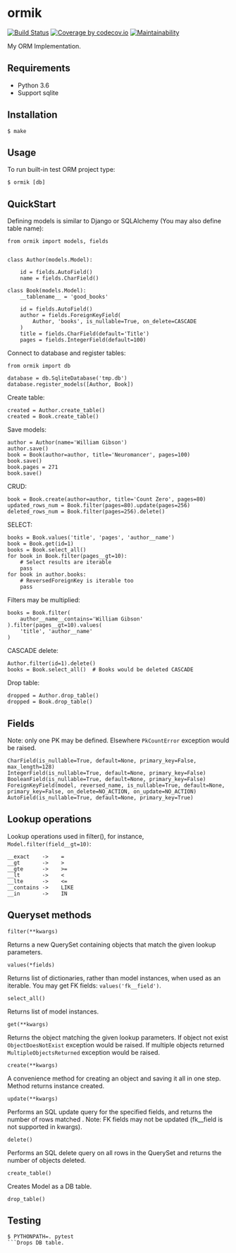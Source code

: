 # ormik
[![Build Status](https://travis-ci.org/Grin941/ormik.svg?branch=master)](https://travis-ci.org/Grin941/ormik)
[![Coverage by codecov.io](https://codecov.io/gh/Grin941/ormik/branch/master/graphs/badge.svg?branch=master)](https://codecov.io/gh/Grin941/ormik?branch=master)
[![Maintainability](https://api.codeclimate.com/v1/badges/1f9af56bd402081cefa2/maintainability)](https://codeclimate.com/github/Grin941/ormik/maintainability)

My ORM Implementation.

## Requirements

* Python 3.6
* Support sqlite

## Installation

```
$ make
```

## Usage

To run built-in test ORM project type:

```
$ ormik [db]
```

## QuickStart

Defining models is similar to Django or SQLAlchemy
(You may also define table name):

```
from ormik import models, fields


class Author(models.Model):

    id = fields.AutoField()
    name = fields.CharField()

class Book(models.Model):
    __tablename__ = 'good_books'

    id = fields.AutoField()
    author = fields.ForeignKeyField(
        Author, 'books', is_nullable=True, on_delete=CASCADE
    )
    title = fields.CharField(default='Title')
    pages = fields.IntegerField(default=100)
```

Connect to database and register tables:

```
from ormik import db

database = db.SqliteDatabase('tmp.db')
database.register_models([Author, Book])
```

Create table:

```
created = Author.create_table()
created = Book.create_table()
```

Save models:

```
author = Author(name='William Gibson')
author.save()
book = Book(author=author, title='Neuromancer', pages=100)
book.save()
book.pages = 271
book.save()
```

CRUD:

```
book = Book.create(author=author, title='Count Zero', pages=80)
updated_rows_num = Book.filter(pages=80).update(pages=256)
deleted_rows_num = Book.filter(pages=256).delete()
```

SELECT:

```
books = Book.values('title', 'pages', 'author__name')
book = Book.get(id=1)
books = Book.select_all()
for book in Book.filter(pages__gt=10):
    # Select results are iterable
    pass
for book in author.books:
    # ReversedForeignKey is iterable too
    pass
```

Filters may be multiplied:

```
books = Book.filter(
    author__name__contains='William Gibson'
).filter(pages__gt=10).values(
    'title', 'author__name'
)
```

CASCADE delete:

```
Author.filter(id=1).delete()
books = Book.select_all()  # Books would be deleted CASCADE
```

Drop table:

```
dropped = Author.drop_table()
dropped = Book.drop_table()
```

## Fields

Note: only one PK may be defined. Elsewhere ```PkCountError``` exception would be raised.

```
CharField(is_nullable=True, default=None, primary_key=False, max_length=128)
IntegerField(is_nullable=True, default=None, primary_key=False)
BooleanField(is_nullable=True, default=None, primary_key=False)
ForeignKeyField(model, reversed_name, is_nullable=True, default=None, primary_key=False, on_delete=NO_ACTION, on_update=NO_ACTION)
AutoField(is_nullable=True, default=None, primary_key=True)
```

## Lookup operations

Lookup operations used in filter(),
for instance, ```Model.filter(field__gt=10)```:

```
__exact    ->    =
__gt       ->    >
__gte      ->    >=
__lt       ->    <
__lte      ->    <=
__contains ->    LIKE
__in       ->    IN
```

## Queryset methods

```
filter(**kwargs)
```

Returns a new QuerySet containing objects that match the given lookup parameters.

```
values(*fields)
```

Returns list of dictionaries, rather than model instances, when used as an iterable.
You may get FK fields: ```values('fk__field')```.

```
select_all()
```

Returns list of model instances.

```
get(**kwargs)
```

Returns the object matching the given lookup parameters.
If object not exist ```ObjectDoesNotExist``` exception would be raised.
If multiple objects returned ```MultipleObjectsReturned``` exception would be raised. 

```
create(**kwargs)
```

A convenience method for creating an object and saving it all in one step.
Method returns instance created.

```
update(**kwargs)
```

Performs an SQL update query for the specified fields, and returns the number of rows matched .
Note: FK fields may not be updated (fk__field is not supported in kwargs).

```
delete()
```

Performs an SQL delete query on all rows in the QuerySet and returns the number of objects deleted.

```
create_table()
```

Creates Model as a DB table.

```
drop_table()
```

## Testing

```
$ PYTHONPATH=. pytest
```Drops DB table.
